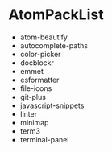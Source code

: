 # AtomPackList


- atom-beautify
- autocomplete-paths
- color-picker
- docblockr
- emmet
- esformatter
- file-icons
- git-plus
- javascript-snippets
- linter
- minimap
- term3
- terminal-panel
